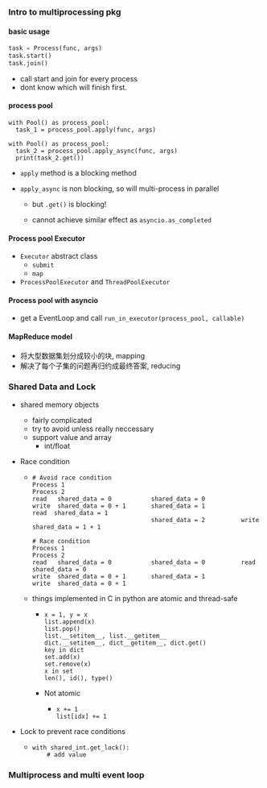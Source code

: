 ### Intro to multiprocessing pkg

#### basic usage

```python
task = Process(func, args)
task.start()
task.join()
```

- call start and join for every process
- dont know which will finish first.

#### process pool

```
with Pool() as process_pool:
  task_1 = process_pool.apply(func, args)

with Pool() as process_pool:
  task_2 = process_pool.apply_async(func, args)
  print(task_2.get())
```



- `apply` method is a blocking method

- `apply_async` is non blocking, so will multi-process in parallel

  - but `.get()` is blocking!

  - cannot achieve similar effect as `asyncio.as_completed`

#### Process pool Executor

- `Executor` abstract class
  - `submit`
  - `map`
- `ProcessPoolExecutor` and `ThreadPoolExecutor`

#### Process pool with asyncio

- get a EventLoop and call `run_in_executor(process_pool, callable)`

#### MapReduce model

- 将大型数据集划分成较小的块, mapping
- 解决了每个子集的问题再归约成最终答案, reducing

### Shared Data and Lock

- shared memory objects

  - fairly complicated 
  - try to avoid unless really neccessary
  - support value and array
    - int/float

- Race condition

  - ```
    # Avoid race condition
    Process 1 																								Process 2
    read   shared_data = 0           shared_data = 0
    write  shared_data = 0 + 1       shared_data = 1					read  shared_data = 1
                                     shared_data = 2          write shared_data = 1 + 1
                                     
    # Race condition
    Process 1 																								Process 2
    read   shared_data = 0           shared_data = 0          read shared_data = 0
    write  shared_data = 0 + 1       shared_data = 1					write  shared_data = 0 + 1	
    ```

  - things implemented in C in python are atomic and thread-safe

    - ```
      x = 1, y = x
      list.append(x)
      list.pop()
      list.__setitem__, list.__getitem__
      dict.__setitem__, dict__getitem__, dict.get()
      key in dict
      set.add(x)
      set.remove(x)
      x in set
      len(), id(), type()
      ```

    - Not atomic

      - ```
        x += 1
        list[idx] += 1
        ```

- Lock to prevent race conditions

  - ```
    with shared_int.get_lock():
        # add value
    ```

### Multiprocess and multi event loop



